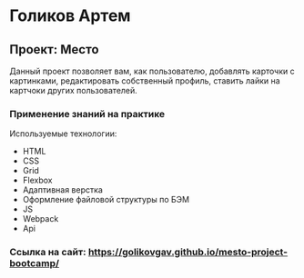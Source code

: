 # Голиков Артем

## Проект: Место

Данный проект позволяет вам, как пользователю, добавлять карточки с картинками, редактировать собственный профиль, ставить лайки на картчоки других пользователей.

### Применение знаний на практике

Используемые технологии:

- HTML
- CSS
- Grid
- Flexbox
- Адаптивная верстка
- Оформление файловой структуры по БЭМ
- JS
- Webpack
- Api

### Ссылка на сайт: https://golikovgav.github.io/mesto-project-bootcamp/
